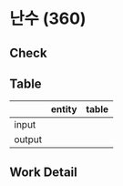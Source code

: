 # 난수 (360)

## Check



## Table&#x20;

<table data-view="cards"><thead><tr><th></th><th>entity</th><th>table</th></tr></thead><tbody><tr><td>input</td><td></td><td></td></tr><tr><td>output</td><td></td><td></td></tr></tbody></table>



## Work Detail
